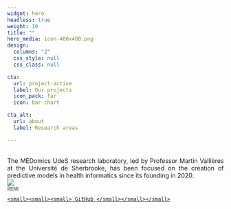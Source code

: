 ```yaml
---
widget: hero
headless: true
weight: 10
title: ""
hero_media: icon-400x400.png
design:
  columns: "2"
  css_style: null
  css_class: null

cta:
  url: project-active
  label: Our projects
  icon_pack: far
  icon: bar-chart

cta_alt:
  url: about
  label: Research areas

---
```

<br>
<div style="text-align: justify;">
The MEDomics UdeS research laboratory, led by Professor Martin Vallières at the Université de Sherbrooke, has been 
focused on the creation of predictive models in health informatics since its founding in 2020.
</div>
<script src="https://kit.fontawesome.com/d1c402c681.js" crossorigin="anonymous"></script>

  <div class="image">
    <img src="/media/albums/general-images/medomicslab.png" loading="">
  </div>


  <div style="text-align: left; white-space: nowrap;">
  <a class="fa-brands fa-square-github fa-2x" href="https://github.com/MEDomics-UdeS" target="_blank" rel="noopener noreferrer">
    <small><small><small> GitHub </small></small></small> 
  </a>
  <a class="medomicslab" href="https://github.com/MEDomics-UdeS" target="_blank" rel="noopener noreferrer">
    
    <small><small><small> GitHub </small></small></small>
  </a>
  
</div>
<br>
